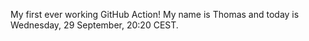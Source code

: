 My first ever working GitHub Action!
My name is Thomas and today is Wednesday, 29 September, 20:20 CEST. 

